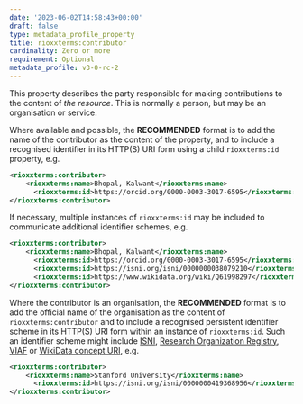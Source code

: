 ```yaml
---
date: '2023-06-02T14:58:43+00:00'
draft: false
type: metadata_profile_property
title: rioxxterms:contributor
cardinality: Zero or more
requirement: Optional
metadata_profile: v3-0-rc-2
---
```


This property describes the party responsible for making contributions to the content of *the resource*. This is normally a person, but may be an organisation or service.

Where available and possible, the **RECOMMENDED** format is to add the name of the contributor as the content of the property, and to include a recognised identifier in its HTTP(S) URI form using a child `rioxxterms:id` property, e.g.

```xml
<rioxxterms:contributor>
    <rioxxterms:name>Bhopal, Kalwant</rioxxterms:name>
	  <rioxxterms:id>https://orcid.org/0000-0003-3017-6595</rioxxterms:id>
</rioxxterms:contributor>
```

If necessary, multiple instances of `rioxxterms:id` may be included to communicate additional identifier schemes, e.g.

```xml
<rioxxterms:contributor>
    <rioxxterms:name>Bhopal, Kalwant</rioxxterms:name>
	  <rioxxterms:id>https://orcid.org/0000-0003-3017-6595</rioxxterms:id>
	  <rioxxterms:id>https://isni.org/isni/0000000038079210</rioxxterms:id>
	  <rioxxterms:id>https://www.wikidata.org/wiki/Q61998297</rioxxterms:id>
</rioxxterms:contributor>
```
Where the contributor is an organisation, the **RECOMMENDED** format is to add the official name of the organisation as the content of `rioxxterms:contributor` and to include a recognised persistent identifier scheme in its HTTP(S) URI form within an instance of `rioxxterms:id`. Such an identifier scheme might include [ISNI](https://isni.org), [Research Organization Registry](https://ror.org/), [VIAF](http://viaf.org/) or [WikiData concept URI](https://www.wikidata.org/), e.g.

```xml
<rioxxterms:contributor>
    <rioxxterms:name>Stanford University</rioxxterms:name>
	  <rioxxterms:id>https://isni.org/isni/0000000419368956</rioxxterms:id>
</rioxxterms:contributor>
```
